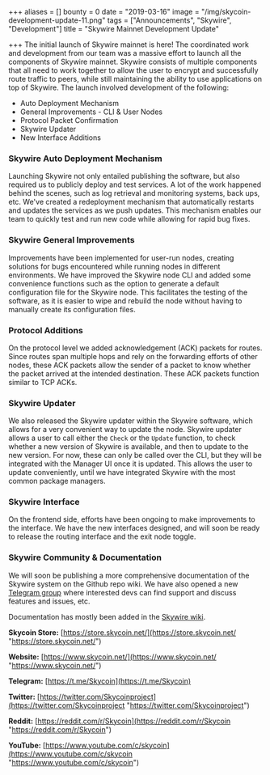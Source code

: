 +++
aliases = []
bounty = 0
date = "2019-03-16"
image = "/img/skycoin-development-update-11.png"
tags = ["Announcements", "Skywire", "Development"]
title = "Skywire Mainnet Development Update"

+++
The initial launch of Skywire mainnet is here! The coordinated work and development from our team was a massive effort to launch all the components of Skywire mainnet. Skywire consists of multiple components that all need to work together to allow the user to encrypt and successfully route traffic to peers, while still maintaining the ability to use applications on top of Skywire. The launch involved development of the following:

-   Auto Deployment Mechanism
-   General Improvements - CLI & User Nodes
-   Protocol Packet Confirmation
-   Skywire Updater
-   New Interface Additions

### Skywire Auto Deployment Mechanism

Launching Skywire not only entailed publishing the software, but also required us to publicly deploy and test services. A lot of the work happened behind the scenes, such as log retrieval and monitoring systems, back ups, etc. We've created a redeployment mechanism that automatically restarts and updates the services as we push updates. This mechanism enables our team to quickly test and run new code while allowing for rapid bug fixes.

### Skywire General Improvements

Improvements have been implemented for user-run nodes, creating solutions for bugs encountered while running nodes in different environments. We have improved the Skywire node CLI and added some convenience functions such as the option to generate a default configuration file for the Skywire node. This facilitates the testing of the software, as it is easier to wipe and rebuild the node without having to manually create its configuration files.

### Protocol Additions

On the protocol level we added acknowledgement (ACK) packets for routes. Since routes span multiple hops and rely on the forwarding efforts of other nodes, these ACK packets allow the sender of a packet to know whether the packet arrived at the intended destination. These ACK packets function similar to TCP ACKs.


### Skywire Updater

We also released the Skywire updater within the Skywire software, which allows for a very convenient way to update the node. Skywire updater allows a user to call either the `Check` or the `Update` function, to check whether a new version of Skywire is available, and then to update to the new version. For now, these can only be called over the CLI, but they will be integrated with the Manager UI once it is updated. This allows the user to update conveniently, until we have integrated Skywire with the most common package managers.

### Skywire Interface

On the frontend side, efforts have been ongoing to make improvements to the interface. We have the new interfaces designed, and will soon be ready to release the routing interface and the exit node toggle.

### Skywire Community & Documentation

We will soon be publishing a more comprehensive documentation of the Skywire system on the Github repo wiki. We have also opened a new [Telegram group](https://t.me/SkywireMainnet) where interested devs can find support and discuss features and issues, etc.

Documentation has mostly been added in the [Skywire wiki](https://github.com/skycoin/skywire/wiki). 

**Skycoin Store:** [https://store.skycoin.net/](https://store.skycoin.net/ "https://store.skycoin.net/")

**Website:** [https://www.skycoin.net/](https://www.skycoin.net/ "https://www.skycoin.net/")

**Telegram:** [https://t.me/Skycoin](https://t.me/Skycoin)

**Twitter:** [https://twitter.com/Skycoinproject](https://twitter.com/Skycoinproject "https://twitter.com/Skycoinproject")

**Reddit:** [https://reddit.com/r/Skycoin](https://reddit.com/r/Skycoin "https://reddit.com/r/Skycoin")

**YouTube:** [https://www.youtube.com/c/skycoin](https://www.youtube.com/c/skycoin "https://www.youtube.com/c/skycoin")

